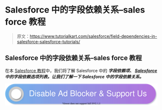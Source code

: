 # Salesforce 中的字段依赖关系–sales force 教程

> 原文：<https://www.tutorialkart.com/salesforce/field-dependencies-in-salesforce-salesforce-tutorials/>

## Salesforce 中的字段依赖关系–sales force 教程

在本 [Salesforce 教程](https://www.tutorialkart.com/salesforce-tutorials/)中，我们将了解 Salesforce 中的 ***字段依赖项、 [Salesforce](https://www.tutorialkart.com/salesforce/what-is-salesforce/) 中的字段依赖选项列表。让我们了解一下 Salesforce 中的字段依赖关系。***

[![](img/925da31b32d6bc3827932f6c8afb11bb.png)](https://www.tutorialkart.com/)